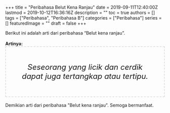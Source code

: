 +++
title = "Peribahasa Belut Kena Ranjau"
date = 2019-09-11T12:40:00Z
lastmod = 2019-10-12T16:36:16Z
description = ""
toc = true
authors = []
tags = ["Peribahasa", "Peribahasa B"]
categories = ["Peribahasa"]
series = []
featuredImage = ""
draft = false
+++

<div dir="ltr" style="text-align: left;" trbidi="on"><div style="text-align: justify;">Berikut ini adalah arti dari peribahasa “Belut kena ranjau”.</div><br /><div style="text-align: justify;"><b>Artinya:</b></div><div style="border: 2px dashed #ddd; font-size: 24px; height: auto; margin: 0 auto; padding: 50px; text-align: center; width: auto;"><i>Seseorang yang licik dan cerdik dapat juga tertangkap atau tertipu.</i></div><div style="text-align: justify;"><br /></div><div style="text-align: justify;">Demikian arti dari peribahasa "Belut kena ranjau". Semoga bermanfaat.</div></div>

